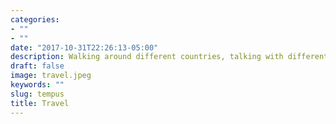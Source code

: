 ```yaml
---
categories:
- ""
- ""
date: "2017-10-31T22:26:13-05:00"
description: Walking around different countries, talking with different people, appreciating different culture is so interesting. See the world, tell the truth.
draft: false
image: travel.jpeg
keywords: ""
slug: tempus
title: Travel
---
```


